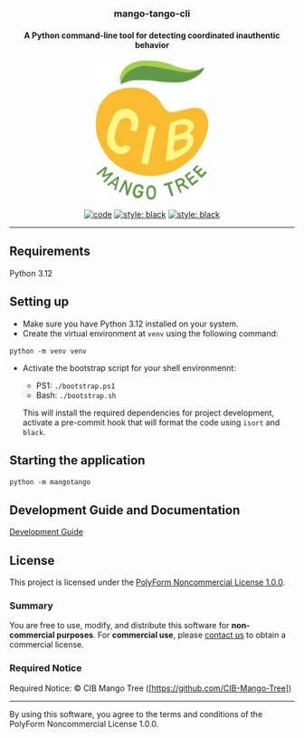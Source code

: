 <h3 align="center">mango-tango-cli</h3>
<h4 align="center">A Python command-line tool for detecting coordinated inauthentic behavior</h4>

<p align="center">
<img src="https://raw.githubusercontent.com/CIB-Mango-Tree/CIB-Mango-Tree-Website/main/docs/images/mango-text.PNG" alt="Mango logo" style="width:200px;"/>
</p>

<p align="center">
<a href="https://www.python.org/"><img alt="code" src="https://img.shields.io/badge/code-Python%203.12-blue?logo=Python"></a>
<a href="https://black.readthedocs.io/en/stable/"><img alt="style: black" src="https://img.shields.io/badge/style-Black-black?logo=Black"></a>
<a href="https://docs.astral.sh/ruff/"><img alt="style: black" src="https://img.shields.io/badge/tool-Polars-skyblue?logo=Polars"></a>
</p>

---

## Requirements

Python 3.12

## Setting up

- Make sure you have Python 3.12 installed on your system.
- Create the virtual environment at `venv` using the following command:

```shell
python -m venv venv
```

- Activate the bootstrap script for your shell environmennt:
  - PS1: `./bootstrap.ps1`
  - Bash: `./bootstrap.sh`

  This will install the required dependencies for project development,
  activate a pre-commit hook that will format the code using `isort` and
  `black`.


## Starting the application

```shell
python -m mangotango
```

## Development Guide and Documentation

[Development Guide](./docs/dev-guide.md)

## License

This project is licensed under the [PolyForm Noncommercial License 1.0.0](https://polyformproject.org/licenses/noncommercial/1.0.0/).

### Summary

You are free to use, modify, and distribute this software for **non-commercial purposes**. For **commercial use**, please [contact us](mailto:sandobenjamin@gmail.com) to obtain a commercial license.

### Required Notice

Required Notice: © CIB Mango Tree ([https://github.com/CIB-Mango-Tree])

---

By using this software, you agree to the terms and conditions of the PolyForm Noncommercial License 1.0.0.
